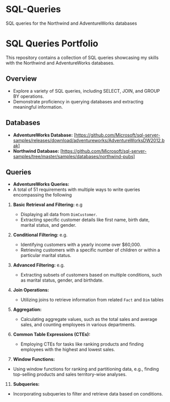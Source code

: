 # SQL-Queries
SQL queries for the Northwind and AdventureWorks databases
# SQL Queries Portfolio

This repository contains a collection of SQL queries showcasing my skills with the Northwind and AdventureWorks databases. 

## Overview
- Explore a variety of SQL queries, including SELECT, JOIN, and GROUP BY operations.
- Demonstrate proficiency in querying databases and extracting meaningful information.

## Databases
- **AdventureWorks Database:** [https://github.com/Microsoft/sql-server-samples/releases/download/adventureworks/AdventureWorksDW2012.bak]
- **Northwind Database:** [https://github.com/Microsoft/sql-server-samples/tree/master/samples/databases/northwind-pubs]

## Queries
- **AdventureWorks Queries:**
- A total of 51 requirements with multiple ways to write queries encompassing the following
1. **Basic Retrieval and Filtering:**
   e.g
   - Displaying all data from `DimCustomer`.
   - Extracting specific customer details like first name, birth date, marital status, and gender.

3. **Conditional Filtering:**
   e.g.
   - Identifying customers with a yearly income over $60,000.
   - Retrieving customers with a specific number of children or within a particular marital status.

5. **Advanced Filtering:**
   e.g.
   - Extracting subsets of customers based on multiple conditions, such as marital status, gender, and birthdate.

7. **Join Operations:**
   - Utilizing joins to retrieve information from related `Fact` and `Dim` tables

8. **Aggregation:**
   - Calculating aggregate values, such as the total sales and average sales, and counting employees in various departments.

9. **Common Table Expressions (CTEs):**
   - Employing CTEs for tasks like ranking products and finding employees with the highest and lowest sales.

10. **Window Functions:**
   - Using window functions for ranking and partitioning data, e.g., finding top-selling products and sales territory-wise analyses.

11. **Subqueries:**
   - Incorporating subqueries to filter and retrieve data based on conditions.
  






